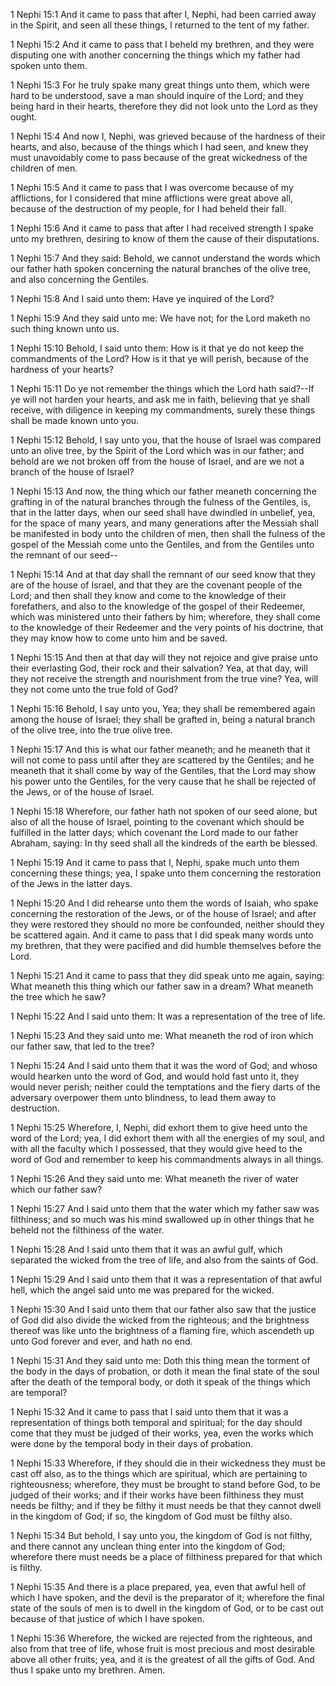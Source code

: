 1 Nephi 15:1 And it came to pass that after I, Nephi, had been carried
away in the Spirit, and seen all these things, I returned to the tent of
my father.

1 Nephi 15:2 And it came to pass that I beheld my brethren, and they
were disputing one with another concerning the things which my father
had spoken unto them.

1 Nephi 15:3 For he truly spake many great things unto them, which were
hard to be understood, save a man should inquire of the Lord; and they
being hard in their hearts, therefore they did not look unto the Lord as
they ought.

1 Nephi 15:4 And now I, Nephi, was grieved because of the hardness of
their hearts, and also, because of the things which I had seen, and knew
they must unavoidably come to pass because of the great wickedness of
the children of men.

1 Nephi 15:5 And it came to pass that I was overcome because of my
afflictions, for I considered that mine afflictions were great above
all, because of the destruction of my people, for I had beheld their
fall.

1 Nephi 15:6 And it came to pass that after I had received strength I
spake unto my brethren, desiring to know of them the cause of their
disputations.

1 Nephi 15:7 And they said: Behold, we cannot understand the words which
our father hath spoken concerning the natural branches of the olive
tree, and also concerning the Gentiles.

1 Nephi 15:8 And I said unto them: Have ye inquired of the Lord?

1 Nephi 15:9 And they said unto me: We have not; for the Lord maketh no
such thing known unto us.

1 Nephi 15:10 Behold, I said unto them: How is it that ye do not keep
the commandments of the Lord? How is it that ye will perish, because of
the hardness of your hearts?

1 Nephi 15:11 Do ye not remember the things which the Lord hath
said?--If ye will not harden your hearts, and ask me in faith, believing
that ye shall receive, with diligence in keeping my commandments, surely
these things shall be made known unto you.

1 Nephi 15:12 Behold, I say unto you, that the house of Israel was
compared unto an olive tree, by the Spirit of the Lord which was in our
father; and behold are we not broken off from the house of Israel, and
are we not a branch of the house of Israel?

1 Nephi 15:13 And now, the thing which our father meaneth concerning the
grafting in of the natural branches through the fulness of the Gentiles,
is, that in the latter days, when our seed shall have dwindled in
unbelief, yea, for the space of many years, and many generations after
the Messiah shall be manifested in body unto the children of men, then
shall the fulness of the gospel of the Messiah come unto the Gentiles,
and from the Gentiles unto the remnant of our seed--

1 Nephi 15:14 And at that day shall the remnant of our seed know that
they are of the house of Israel, and that they are the covenant people
of the Lord; and then shall they know and come to the knowledge of their
forefathers, and also to the knowledge of the gospel of their Redeemer,
which was ministered unto their fathers by him; wherefore, they shall
come to the knowledge of their Redeemer and the very points of his
doctrine, that they may know how to come unto him and be saved.

1 Nephi 15:15 And then at that day will they not rejoice and give praise
unto their everlasting God, their rock and their salvation? Yea, at that
day, will they not receive the strength and nourishment from the true
vine? Yea, will they not come unto the true fold of God?

1 Nephi 15:16 Behold, I say unto you, Yea; they shall be remembered
again among the house of Israel; they shall be grafted in, being a
natural branch of the olive tree, into the true olive tree.

1 Nephi 15:17 And this is what our father meaneth; and he meaneth that
it will not come to pass until after they are scattered by the Gentiles;
and he meaneth that it shall come by way of the Gentiles, that the Lord
may show his power unto the Gentiles, for the very cause that he shall
be rejected of the Jews, or of the house of Israel.

1 Nephi 15:18 Wherefore, our father hath not spoken of our seed alone,
but also of all the house of Israel, pointing to the covenant which
should be fulfilled in the latter days; which covenant the Lord made to
our father Abraham, saying: In thy seed shall all the kindreds of the
earth be blessed.

1 Nephi 15:19 And it came to pass that I, Nephi, spake much unto them
concerning these things; yea, I spake unto them concerning the
restoration of the Jews in the latter days.

1 Nephi 15:20 And I did rehearse unto them the words of Isaiah, who
spake concerning the restoration of the Jews, or of the house of Israel;
and after they were restored they should no more be confounded, neither
should they be scattered again. And it came to pass that I did speak
many words unto my brethren, that they were pacified and did humble
themselves before the Lord.

1 Nephi 15:21 And it came to pass that they did speak unto me again,
saying: What meaneth this thing which our father saw in a dream? What
meaneth the tree which he saw?

1 Nephi 15:22 And I said unto them: It was a representation of the tree
of life.

1 Nephi 15:23 And they said unto me: What meaneth the rod of iron which
our father saw, that led to the tree?

1 Nephi 15:24 And I said unto them that it was the word of God; and
whoso would hearken unto the word of God, and would hold fast unto it,
they would never perish; neither could the temptations and the fiery
darts of the adversary overpower them unto blindness, to lead them away
to destruction.

1 Nephi 15:25 Wherefore, I, Nephi, did exhort them to give heed unto the
word of the Lord; yea, I did exhort them with all the energies of my
soul, and with all the faculty which I possessed, that they would give
heed to the word of God and remember to keep his commandments always in
all things.

1 Nephi 15:26 And they said unto me: What meaneth the river of water
which our father saw?

1 Nephi 15:27 And I said unto them that the water which my father saw
was filthiness; and so much was his mind swallowed up in other things
that he beheld not the filthiness of the water.

1 Nephi 15:28 And I said unto them that it was an awful gulf, which
separated the wicked from the tree of life, and also from the saints of
God.

1 Nephi 15:29 And I said unto them that it was a representation of that
awful hell, which the angel said unto me was prepared for the wicked.

1 Nephi 15:30 And I said unto them that our father also saw that the
justice of God did also divide the wicked from the righteous; and the
brightness thereof was like unto the brightness of a flaming fire, which
ascendeth up unto God forever and ever, and hath no end.

1 Nephi 15:31 And they said unto me: Doth this thing mean the torment of
the body in the days of probation, or doth it mean the final state of
the soul after the death of the temporal body, or doth it speak of the
things which are temporal?

1 Nephi 15:32 And it came to pass that I said unto them that it was a
representation of things both temporal and spiritual; for the day should
come that they must be judged of their works, yea, even the works which
were done by the temporal body in their days of probation.

1 Nephi 15:33 Wherefore, if they should die in their wickedness they
must be cast off also, as to the things which are spiritual, which are
pertaining to righteousness; wherefore, they must be brought to stand
before God, to be judged of their works; and if their works have been
filthiness they must needs be filthy; and if they be filthy it must
needs be that they cannot dwell in the kingdom of God; if so, the
kingdom of God must be filthy also.

1 Nephi 15:34 But behold, I say unto you, the kingdom of God is not
filthy, and there cannot any unclean thing enter into the kingdom of
God; wherefore there must needs be a place of filthiness prepared for
that which is filthy.

1 Nephi 15:35 And there is a place prepared, yea, even that awful hell
of which I have spoken, and the devil is the preparator of it; wherefore
the final state of the souls of men is to dwell in the kingdom of God,
or to be cast out because of that justice of which I have spoken.

1 Nephi 15:36 Wherefore, the wicked are rejected from the righteous, and
also from that tree of life, whose fruit is most precious and most
desirable above all other fruits; yea, and it is the greatest of all the
gifts of God. And thus I spake unto my brethren. Amen.

